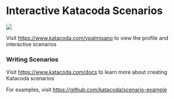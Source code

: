 # Interactive Katacoda Scenarios

[![](http://shields.katacoda.com/katacoda/vpalmisano/count.svg)](https://www.katacoda.com/vpalmisano "Get your profile on Katacoda.com")

Visit https://www.katacoda.com/vpalmisano to view the profile and interactive scenarios

### Writing Scenarios
Visit https://www.katacoda.com/docs to learn more about creating Katacoda scenarios

For examples, visit https://github.com/katacoda/scenario-example
